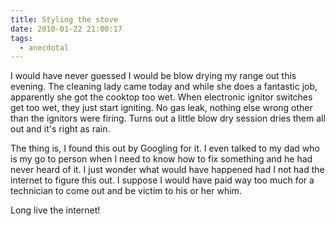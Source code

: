 ```yaml
---
title: Styling the stove
date: 2010-01-22 21:00:17
tags:
  - anecdotal
---
```

I would have never guessed I would be blow drying my range out this evening. The cleaning lady came today and while she does a fantastic job, apparently she got the cooktop too wet. When electronic ignitor switches get too wet, they just start igniting. No gas leak, nothing else wrong other than the ignitors were firing. Turns out a little blow dry session dries them all out and it's right as rain.

The thing is, I found this out by Googling for it. I even talked to my dad who is my go to person when I need to know how to fix something and he had never heard of it. I just wonder what would have happened had I not had the internet to figure this out. I suppose I would have paid way too much for a technician to come out and be victim to his or her whim.

Long live the internet!
